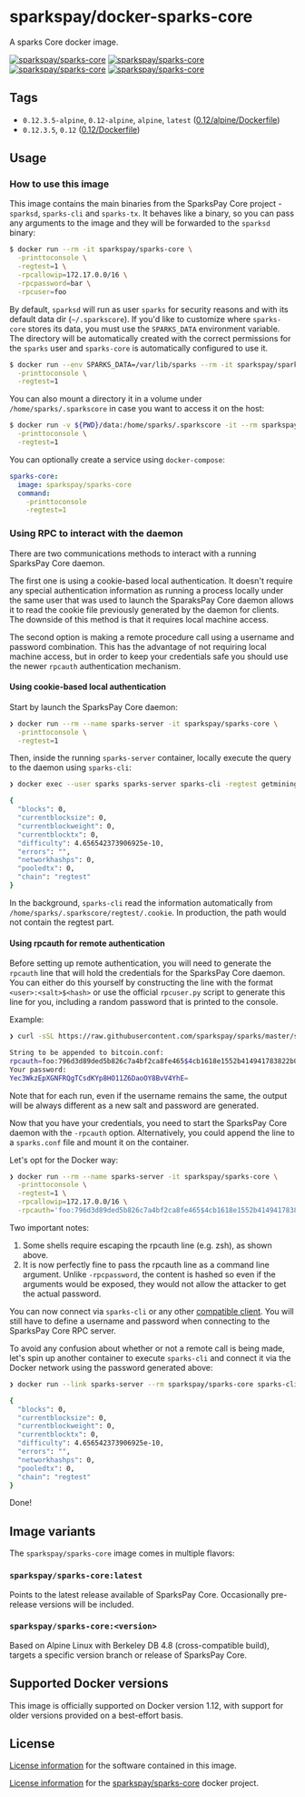 # sparkspay/docker-sparks-core

A sparks Core docker image.

[![sparkspay/sparks-core][docker-pulls-image]][docker-hub-url] [![sparkspay/sparks-core][docker-stars-image]][docker-hub-url] [![sparkspay/sparks-core][docker-size-image]][docker-hub-url] [![sparkspay/sparks-core][docker-layers-image]][docker-hub-url]

## Tags

- `0.12.3.5-alpine`, `0.12-alpine`, `alpine`, `latest` ([0.12/alpine/Dockerfile](https://github.com/sparkspay/docker-sparks-core/blob/master/0.12/alpine/Dockerfile))
- `0.12.3.5`, `0.12`  ([0.12/Dockerfile](https://github.com/sparkspay/docker-sparks-core/blob/master/0.12/Dockerfile))

## Usage

### How to use this image

This image contains the main binaries from the SparksPay Core project - `sparksd`, `sparks-cli` and `sparks-tx`. It behaves like a binary, so you can pass any arguments to the image and they will be forwarded to the `sparksd` binary:

```sh
$ docker run --rm -it sparkspay/sparks-core \
  -printtoconsole \
  -regtest=1 \
  -rpcallowip=172.17.0.0/16 \
  -rpcpassword=bar \
  -rpcuser=foo
```

By default, `sparksd` will run as user `sparks` for security reasons and with its default data dir (`~/.sparkscore`). If you'd like to customize where `sparks-core` stores its data, you must use the `SPARKS_DATA` environment variable. The directory will be automatically created with the correct permissions for the `sparks` user and `sparks-core` is automatically configured to use it.

```sh
$ docker run --env SPARKS_DATA=/var/lib/sparks --rm -it sparkspay/sparks-core \
  -printtoconsole \
  -regtest=1
```

You can also mount a directory it in a volume under `/home/sparks/.sparkscore` in case you want to access it on the host:

```sh
$ docker run -v ${PWD}/data:/home/sparks/.sparkscore -it --rm sparkspay/sparks-core \
  -printtoconsole \
  -regtest=1
```

You can optionally create a service using `docker-compose`:

```yml
sparks-core:
  image: sparkspay/sparks-core
  command:
    -printtoconsole
    -regtest=1
```

### Using RPC to interact with the daemon

There are two communications methods to interact with a running SparksPay Core daemon.

The first one is using a cookie-based local authentication. It doesn't require any special authentication information as running a process locally under the same user that was used to launch the SparaksPay Core daemon allows it to read the cookie file previously generated by the daemon for clients. The downside of this method is that it requires local machine access.

The second option is making a remote procedure call using a username and password combination. This has the advantage of not requiring local machine access, but in order to keep your credentials safe you should use the newer `rpcauth` authentication mechanism.

#### Using cookie-based local authentication

Start by launch the SparksPay Core daemon:

```sh
❯ docker run --rm --name sparks-server -it sparkspay/sparks-core \
  -printtoconsole \
  -regtest=1
```

Then, inside the running `sparks-server` container, locally execute the query to the daemon using `sparks-cli`:

```sh
❯ docker exec --user sparks sparks-server sparks-cli -regtest getmininginfo

{
  "blocks": 0,
  "currentblocksize": 0,
  "currentblockweight": 0,
  "currentblocktx": 0,
  "difficulty": 4.656542373906925e-10,
  "errors": "",
  "networkhashps": 0,
  "pooledtx": 0,
  "chain": "regtest"
}
```

In the background, `sparks-cli` read the information automatically from `/home/sparks/.sparkscore/regtest/.cookie`. In production, the path would not contain the regtest part.

#### Using rpcauth for remote authentication

Before setting up remote authentication, you will need to generate the `rpcauth` line that will hold the credentials for the SparksPay Core daemon.
You can either do this yourself by constructing the line with the format `<user>:<salt>$<hash>` or use the official `rpcuser.py` script to generate this line for you, including a random password that is printed to the console.

Example:

```sh
❯ curl -sSL https://raw.githubusercontent.com/sparkspay/sparks/master/share/rpcuser/rpcuser.py | python - foo

String to be appended to bitcoin.conf:
rpcauth=foo:796d3d89ded5b826c7a4bf2ca8fe465$4cb1618e1552b414941783822b087b2df8c2b8bb1fa3dc441d9fa8f32d43e054
Your password:
Yec3WkzEpXGNFRQgTCsdKYp8HO11Z6DaoOY8BvV4YhE=
```

Note that for each run, even if the username remains the same, the output will be always different as a new salt and password are generated.

Now that you have your credentials, you need to start the SparksPay Core daemon with the `-rpcauth` option. Alternatively, you could append the line to a `sparks.conf` file and mount it on the container.

Let's opt for the Docker way:

```sh
❯ docker run --rm --name sparks-server -it sparkspay/sparks-core \
  -printtoconsole \
  -regtest=1 \
  -rpcallowip=172.17.0.0/16 \
  -rpcauth='foo:796d3d89ded5b826c7a4bf2ca8fe465$4cb1618e1552b414941783822b087b2df8c2b8bb1fa3dc441d9fa8f32d43e054'
```

Two important notes:

1. Some shells require escaping the rpcauth line (e.g. zsh), as shown above.
2. It is now perfectly fine to pass the rpcauth line as a command line argument. Unlike `-rpcpassword`, the content is hashed so even if the arguments would be exposed, they would not allow the attacker to get the actual password.

You can now connect via `sparks-cli` or any other [compatible client](https://github.com/sparkspay/sparks-core). You will still have to define a username and password when connecting to the SparksPay Core RPC server.

To avoid any confusion about whether or not a remote call is being made, let's spin up another container to execute `sparks-cli` and connect it via the Docker network using the password generated above:

```sh
❯ docker run --link sparks-server --rm sparkspay/sparks-core sparks-cli -rpcconnect=sparks-server -regtest -rpcuser=foo -rpcpassword='Yec3WkzEpXGNFRQgTCsdKYp8HO11Z6DaoOY8BvV4YhE=' getmininginfo

{
  "blocks": 0,
  "currentblocksize": 0,
  "currentblockweight": 0,
  "currentblocktx": 0,
  "difficulty": 4.656542373906925e-10,
  "errors": "",
  "networkhashps": 0,
  "pooledtx": 0,
  "chain": "regtest"
}
```

Done!


## Image variants

The `sparkspay/sparks-core` image comes in multiple flavors:

### `sparkspay/sparks-core:latest`

Points to the latest release available of SparksPay Core. Occasionally pre-release versions will be included.

### `sparkspay/sparks-core:<version>`

Based on Alpine Linux with Berkeley DB 4.8 (cross-compatible build), targets a specific version branch or release of SparksPay Core.

## Supported Docker versions

This image is officially supported on Docker version 1.12, with support for older versions provided on a best-effort basis.

## License

[License information](https://github.com/sparkspay/sparks/blob/master/COPYING) for the software contained in this image.

[License information](https://github.com/sparkspay/docker-sparks-core/blob/master/LICENSE) for the [sparkspay/sparks-core][docker-hub-url] docker project.

[docker-hub-url]: https://hub.docker.com/r/sparkspay/sparks-core
[docker-layers-image]: https://img.shields.io/imagelayers/layers/sparkspay/sparks-core/latest.svg?style=flat-square
[docker-pulls-image]: https://img.shields.io/docker/pulls/sparkspay/sparks-core.svg?style=flat-square
[docker-size-image]: https://img.shields.io/imagelayers/image-size/sparkspay/sparks-core/latest.svg?style=flat-square
[docker-stars-image]: https://img.shields.io/docker/stars/sparkspay/sparks-core.svg?style=flat-square
